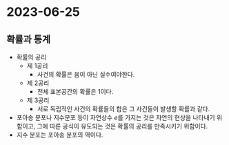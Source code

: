# 2023-06-25

## 확률과 통계

* 확률의 공리
    * 제 1공리
        * 사건의 확률은 음이 아닌 실수여야한다.
    * 제 2공리
        * 전체 표본공간의 확률은 1이다.
    * 제 3공리
        * 서로 독립적인 사건의 확률들의 합은 그 사건들이 발생할 확률과 같다.    
* 포아송 분포나 지수분포 등이 자연상수 $e$를 가지는 것은 자연의 현상을 나타내기 위함이고, 그에 따른 공식이 유도되는 것은 확률의 공리를 만족시키기 위함이다.
* 지수 분포는 포아송 분포의 역이다.
